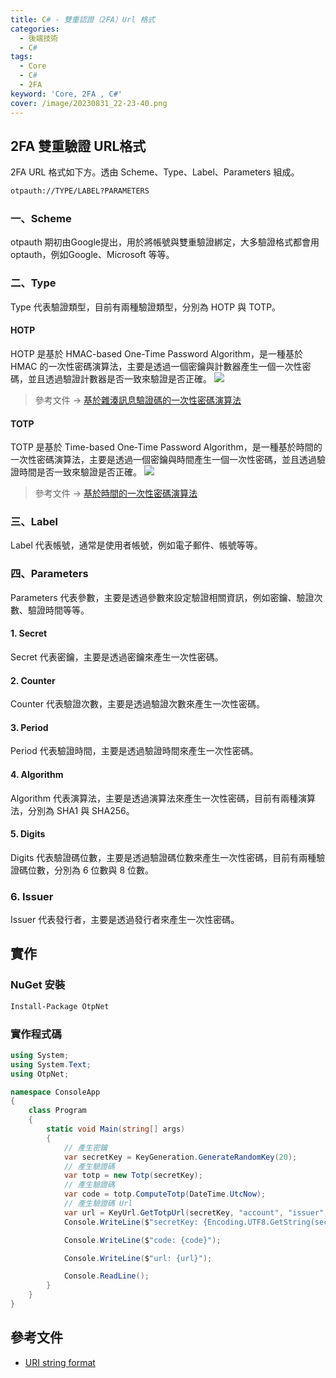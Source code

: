 ```yaml
---
title: C# - 雙重認證（2FA）Url 格式
categories: 
  - 後端技術
  - C#
tags: 
  - Core
  - C#
  - 2FA
keyword: 'Core, 2FA , C#'
cover: /image/20230831_22-23-40.png
---
```

## 2FA 雙重驗證 URL格式
2FA URL 格式如下方。透由 Scheme、Type、Label、Parameters 組成。

```cmd
otpauth://TYPE/LABEL?PARAMETERS
```

### 一、Scheme
otpauth 期初由Google提出，用於將帳號與雙重驗證綁定，大多驗證格式都會用optauth，例如Google、Microsoft 等等。

### 二、Type
Type 代表驗證類型，目前有兩種驗證類型，分別為 HOTP 與 TOTP。

#### HOTP

HOTP 是基於 HMAC-based One-Time Password Algorithm，是一種基於 HMAC 的一次性密碼演算法，主要是透過一個密鑰與計數器產生一個一次性密碼，並且透過驗證計數器是否一致來驗證是否正確。
![](/image/20230901_22-56-41.png)

> 參考文件 -> [基於雜湊訊息驗證碼的一次性密碼演算法](https://zh.wikipedia.org/wiki/%E5%9F%BA%E4%BA%8E%E6%95%A3%E5%88%97%E6%B6%88%E6%81%AF%E9%AA%8C%E8%AF%81%E7%A0%81%E7%9A%84%E4%B8%80%E6%AC%A1%E6%80%A7%E5%AF%86%E7%A0%81%E7%AE%97%E6%B3%95)
#### TOTP

TOTP 是基於 Time-based One-Time Password Algorithm，是一種基於時間的一次性密碼演算法，主要是透過一個密鑰與時間產生一個一次性密碼，並且透過驗證時間是否一致來驗證是否正確。
![](/image/20230901_22-55-57.png)

> 參考文件 -> [基於時間的一次性密碼演算法](https://zh.wikipedia.org/wiki/%E5%9F%BA%E4%BA%8E%E6%97%B6%E9%97%B4%E7%9A%84%E4%B8%80%E6%AC%A1%E6%80%A7%E5%AF%86%E7%A0%81%E7%AE%97%E6%B3%95)

### 三、Label
Label 代表帳號，通常是使用者帳號，例如電子郵件、帳號等等。

### 四、Parameters
Parameters 代表參數，主要是透過參數來設定驗證相關資訊，例如密鑰、驗證次數、驗證時間等等。

#### 1. Secret
Secret 代表密鑰，主要是透過密鑰來產生一次性密碼。

#### 2. Counter
Counter 代表驗證次數，主要是透過驗證次數來產生一次性密碼。

#### 3. Period
Period 代表驗證時間，主要是透過驗證時間來產生一次性密碼。

#### 4. Algorithm
Algorithm 代表演算法，主要是透過演算法來產生一次性密碼，目前有兩種演算法，分別為 SHA1 與 SHA256。

#### 5. Digits
Digits 代表驗證碼位數，主要是透過驗證碼位數來產生一次性密碼，目前有兩種驗證碼位數，分別為 6 位數與 8 位數。

### 6. Issuer
Issuer 代表發行者，主要是透過發行者來產生一次性密碼。

## 實作

### NuGet 安裝

```cmd
Install-Package OtpNet
```

### 實作程式碼

```csharp
using System;
using System.Text;
using OtpNet;

namespace ConsoleApp
{
    class Program
    {
        static void Main(string[] args)
        {
            // 產生密鑰
            var secretKey = KeyGeneration.GenerateRandomKey(20);
            // 產生驗證碼
            var totp = new Totp(secretKey);
            // 產生驗證碼
            var code = totp.ComputeTotp(DateTime.UtcNow);
            // 產生驗證碼 Url
            var url = KeyUrl.GetTotpUrl(secretKey, "account", "issuer", 6, OtpHashMode.Sha1);
            Console.WriteLine($"secretKey: {Encoding.UTF8.GetString(secretKey)}");

            Console.WriteLine($"code: {code}");

            Console.WriteLine($"url: {url}");

            Console.ReadLine();
        }
    }
}
```

## 參考文件

- [URI string format](https://docs.yubico.com/yesdk/users-manual/application-oath/uri-string-format.html)
